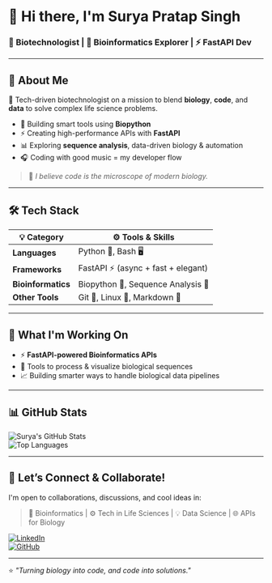 # 👋 Hi there, I'm **Surya Pratap Singh**  

### 🧬 Biotechnologist | 🧠 Bioinformatics Explorer | ⚡ FastAPI Dev  

---

## 🌟 About Me

🚀 Tech-driven biotechnologist on a mission to blend **biology**, **code**, and **data** to solve complex life science problems.

- 🧬 Building smart tools using **Biopython**
- ⚡ Creating high-performance APIs with **FastAPI**
- 📊 Exploring **sequence analysis**, data-driven biology & automation
- 🎧 Coding with good music = my developer flow  

> 🧠 *I believe code is the microscope of modern biology.*  

---

## 🛠️ Tech Stack

| 💡 Category         | ⚙️ Tools & Skills                     |
|---------------------|----------------------------------------|
| **Languages**        | Python 🐍, Bash 🖥️                     |
| **Frameworks**       | FastAPI ⚡ (async + fast + elegant)    |
| **Bioinformatics**   | Biopython 🧬, Sequence Analysis 🧫     |
| **Other Tools**      | Git 🌱, Linux 🐧, Markdown 📄            |

---

## 🚧 What I'm Working On

- ⚡ **FastAPI-powered Bioinformatics APIs**  
- 🧬 Tools to process & visualize biological sequences  
- 📈 Building smarter ways to handle biological data pipelines  

---

## 📊 GitHub Stats

![Surya's GitHub Stats](https://github-readme-stats.vercel.app/api?username=Surya-2701&show_icons=true&theme=radical)  
![Top Languages](https://github-readme-stats.vercel.app/api/top-langs/?username=Surya-2701&layout=compact&theme=radical)

---

## 🤝 Let’s Connect & Collaborate!

I'm open to collaborations, discussions, and cool ideas in:

> 🧬 Bioinformatics | ⚙️ Tech in Life Sciences | 💡 Data Science | 🌐 APIs for Biology  

[![LinkedIn](https://img.shields.io/badge/LinkedIn-blue?style=for-the-badge&logo=linkedin)](https://linkedin.com/in/your-profile)  
[![GitHub](https://img.shields.io/badge/GitHub-000?style=for-the-badge&logo=github)](https://github.com/Surya-2701)

---

⭐️ *"Turning biology into code, and code into solutions."*
